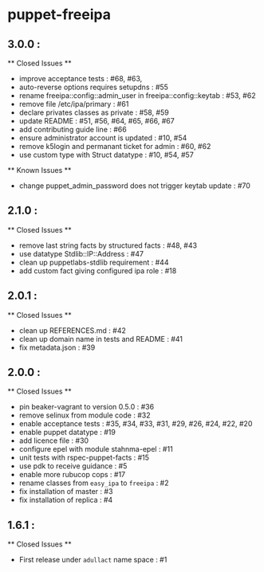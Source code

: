 # puppet-freeipa

## 3.0.0 :

** Closed Issues **

  * improve acceptance tests                      : #68, #63, 
  * auto-reverse options requires setupdns        : #55
  * rename freeipa::config::admin_user in freeipa::config::keytab : #53, #62
  * remove file /etc/ipa/primary                  : #61
  * declare privates classes as private           : #58, #59
  * update README                                 : #51, #56, #64, #65, #66, #67
  * add contributing guide line                   : #66
  * ensure administrator account is updated       : #10, #54
  * remove k5login and permanant ticket for admin : #60, #62
  * use custom type with Struct datatype          : #10, #54, #57

** Known Issues **

  * change puppet_admin_password does not trigger keytab update : #70

## 2.1.0 :

** Closed Issues **

  * remove last string facts by structured facts  : #48, #43
  * use datatype Stdlib::IP::Address              : #47
  * clean up puppetlabs-stdlib requirement        : #44
  * add custom fact giving configured ipa role    : #18

## 2.0.1 :

** Closed Issues **

  * clean up REFERENCES.md                        : #42
  * clean up domain name in tests and README      : #41
  * fix metadata.json                             : #39

## 2.0.0 :

** Closed Issues **

  * pin beaker-vagrant to version 0.5.0           : #36
  * remove selinux from module code               : #32
  * enable acceptance tests                       : #35, #34, #33, #31, #29, #26, #24, #22, #20
  * enable puppet datatype                        : #19
  * add licence file                              : #30
  * configure epel with module stahnma-epel       : #11
  * unit tests with rspec-puppet-facts            : #15
  * use pdk to receive guidance                   : #5
  * enable more rubucop cops                      : #17
  * rename classes from `easy_ipa` to `freeipa`   : #2
  * fix installation of master                    : #3
  * fix installation of replica                   : #4

## 1.6.1 :

** Closed Issues **

  * First release under `adullact` name space     : #1

